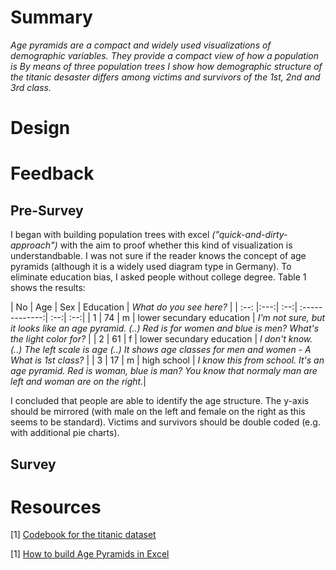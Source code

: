 # Summary
*Age pyramids are a compact and widely used visualizations of demographic variables. They provide a compact view of how a population is By means of three population trees I show how demographic structure  of the titanic desaster differs among victims and survivors of the 1st, 2nd and 3rd class.*


# Design
# Feedback
## Pre-Survey
I began with building population trees with excel *("quick-and-dirty-approach")* with the aim to proof whether this kind of visualization is understandbable. I was not sure if the reader knows the concept of age pyramids (although it is a widely used diagram type in Germany). To eliminate education bias, I asked people without college degree. Table 1 shows the results:


| No   | Age | Sex | Education                 | *What do you see here?* | 
| :--: |:---:| :--:| :-------------:| :--:| :--:|
| 1    | 74  | m   | lower secundary education | *I'm not sure, but it looks like an age pyramid. (..) Red is for women and blue is men? What's the light color for?* | 
| 2    | 61  | f   | lower secundary education | *I don't know. (..) The left scale is age (..) It shows age classes for men and women -  A What is 1st class?* | 
| 3    | 17  | m   | high school | *I know this from school. It's an age pyramid. Red is woman, blue is man? You know that normaly man are left and woman are on the right.*| 


I concluded that people are able to identify the age structure. The y-axis should be mirrored (with male on the left and female on the right as this seems to be standard). Victims and survivors should be double coded (e.g. with additional pie charts).
 
## Survey

# Resources
[1] [Codebook for the titanic dataset](http://biostat.mc.vanderbilt.edu/wiki/pub/Main/DataSets/titanic3info.txt)

[1] [How to build Age Pyramids in Excel](http://www.stallwanger.net/wordpress/excel-beispiel-alterspyramide-erstellen-personalcontrolling/)